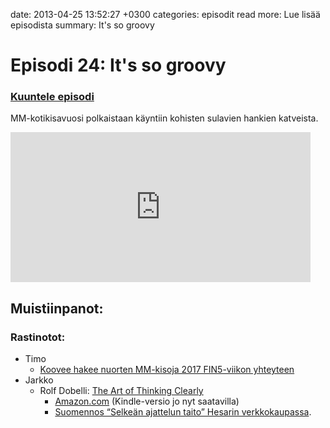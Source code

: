 date: 2013-04-25 13:52:27 +0300
categories: episodit
read more: Lue lis&auml;&auml; episodista
summary: It&#x27;s so groovy

# Episodi 24: It&#x27;s so groovy

### [Kuuntele episodi](http://traffic.libsyn.com/raskaasti/episodi-24-mono.output.mp3)

MM-kotikisavuosi polkaistaan k&auml;yntiin kohisten sulavien hankien katveista.

<iframe style="border: none" src="http://html5-player.libsyn.com/embed/episode/id/2300606/height/240/width/480/theme/legacy/direction/no/autoplay/no/autonext/no/thumbnail/yes/preload/no/no_addthis/no/" height="240" width="480" scrolling="no"></iframe>

## Muistiinpanot:

### Rastinotot:

* Timo
  * [Koovee hakee nuorten MM-kisoja 2017 FIN5-viikon yhteyteen](http://www.ssl.fi/ssl/sslwww.nsf/sp?open&amp;cid=Media&amp;screen=newsscreen&amp;newsid=content40D5F5)
* Jarkko
  * Rolf Dobelli: [The Art of Thinking Clearly](http://www.theartofthinkingclearly.com/?lang=en)
    * [Amazon.com](http://www.amazon.com/dp/0062219685/?tag=jlainenet-20) (Kindle-versio jo nyt saatavilla)
    * [Suomennos &ldquo;Selke&auml;n ajattelun taito&rdquo; Hesarin verkkokaupassa](http://www.eshop.fi/hskauppa/shop/tuoteryhmat/hs_kirjat/prod__10033_Selke&auml;n%20ajattelun%20taito).